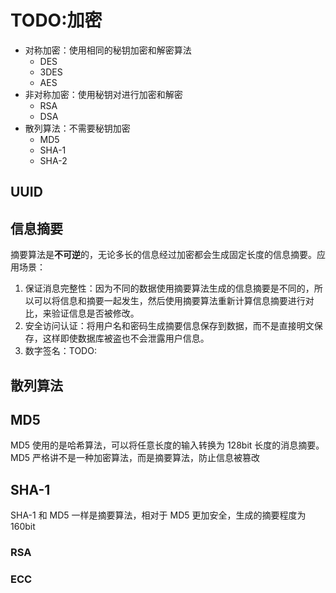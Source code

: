 # TODO:加密

- 对称加密：使用相同的秘钥加密和解密算法
  - DES
  - 3DES
  - AES
- 非对称加密：使用秘钥对进行加密和解密
  - RSA
  - DSA
- 散列算法：不需要秘钥加密
  - MD5
  - SHA-1
  - SHA-2

## UUID

## 信息摘要

摘要算法是**不可逆**的，无论多长的信息经过加密都会生成固定长度的信息摘要。应用场景：

1. 保证消息完整性：因为不同的数据使用摘要算法生成的信息摘要是不同的，所以可以将信息和摘要一起发生，然后使用摘要算法重新计算信息摘要进行对比，来验证信息是否被修改。
2. 安全访问认证：将用户名和密码生成摘要信息保存到数据，而不是直接明文保存，这样即使数据库被盗也不会泄露用户信息。
3. 数字签名：TODO:

## 散列算法

## MD5

MD5 使用的是哈希算法，可以将任意长度的输入转换为 128bit 长度的消息摘要。
MD5 严格讲不是一种加密算法，而是摘要算法，防止信息被篡改

## SHA-1

SHA-1 和 MD5 一样是摘要算法，相对于 MD5 更加安全，生成的摘要程度为 160bit

### RSA

### ECC
